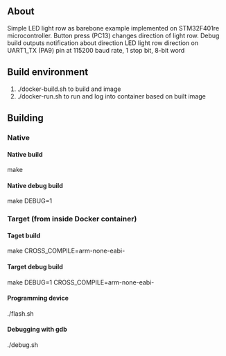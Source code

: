 ## About
Simple LED light row as barebone example implemented on STM32F401re microcontroller.
Button press (PC13) changes direction of light row. Debug build outputs notification
about direction LED light row direction on UART1_TX (PA9) pin at 115200 baud rate, 1 stop bit, 8-bit word

## Build environment
<ol>
<li>./docker-build.sh to build and image </li>
<li>./docker-run.sh to run and log into container based on built image</li>
</ol>

## Building
### Native
#### Native build
make

#### Native debug build
make DEBUG=1

### Target (from inside Docker container)
#### Taget build
make CROSS_COMPILE=arm-none-eabi-

#### Target debug build
make DEBUG=1 CROSS_COMPILE=arm-none-eabi-

#### Programming device
./flash.sh

#### Debugging with gdb
./debug.sh
